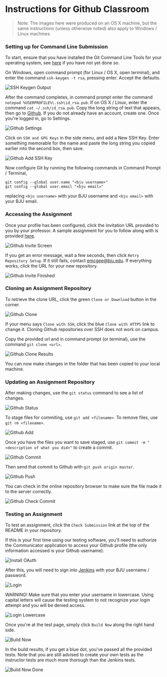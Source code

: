 # Instructions for Github Classroom

> Note: The images here were produced on an OS X machine, but the same instructions (unless otherwise noted) also apply to Windows / Linux machines.

### Setting up for Command Line Submission

To start, ensure that you have installed the Git Command Line Tools for your operating system, see [here](README.md) if you have not yet done so.

On Windows, open command prompt (for Linux / OS X, open terminal), and enter the command `ssh-keygen -t rsa`, pressing enter.  Accept the defaults.

![SSH Keygen Output](images/git/ssh-keygen-output.png)

After the command completes, in command prompt enter the command `notepad %USERPROFILE%\.ssh\id_rsa.pub`.  If on OS X / Linux, enter the command `cat ~/.ssh/id_rsa.pub`. Copy the long string of text that appears, then go to [Github](https://github.com).  If you do not already have an account, create one.  Once you're logged in, go to Settings.

![Github Settings](images/git/github-profile.png)

Click on `SSH and GPG Keys` in the side menu, and add a New SSH Key.  Enter something memorable for the name and paste the long string you copied earlier into the second box, then save.

![Github Add SSH Key](images/git/github-add-ssh-key.png)

Now configure Git by running the following commands in Command Prompt / Terminal,

    git config --global user.name "<bju username>"
    git config --global user.email "<bju email>"

replacing `<bju username>` with your BJU username and `<bju email>` with your BJU email.

### Accessing the Assignment

Once your profile has been configured, click the invitation URL provided to you by your professor.  A sample assignment for you to follow along with is provided [here](https://classroom.github.com/a/iidjEaf-).

![Github Invite Screen](images/git/github-invite-screen.png)

If you get an error message, wait a few seconds, then click `Retry Repository Setup`.  If it still fails, contact emcgee@bju.edu.  If everything works, click the URL for your new repository.

![Github Invite Finished](images/git/github-invite-finished.png)

### Cloning an Assignment Repository

To retrieve the clone URL, click the green `Clone or Download` button in the corner. 

![Github Clone](images/git/github-clone.png)

If your menu says `Clone with SSH`, click the blue `Clone with HTTPS` link to change it.  Cloning Github repositories over SSH does not work on campus.

Copy the provided url and in command prompt (or terminal), use the command `git clone <url>`.

![Github Clone Results](images/git/github-clone-results.png)

You can now make changes in the folder that has been copied to your local machine.

### Updating an Assignment Repository

After making changes, use the `git status` command to see a list of changes.

![Github Status](images/git/git-status.png)

To stage files for commiting, use `git add <filename>`.  To remove files, use `git rm <filename>`.

![Github Add](images/git/git-add.png)

Once you have the files you want to save staged, use `git commit -m "<description of what you did>"` to create a commit.

![Github Commit](images/git/git-commit.png)

Then send that commit to Github with `git push origin master`.

![Github Push](images/git/git-push.png)

You can check in the online repository browser to make sure the file made it to the server correctly.

![Github Check Commit](images/git/github-check-commit.png)

### Testing an Assignment

To test an assignment, click the `Check Submission` link at the top of the README in your repository.

If this is your first time using our testing software, you'll need to authorize the Communicator application to access your Github profile (the only information accessed is your Github username).

![Install OAuth](images/git/install-oauth.png)

After this, you will need to sign into [Jenkins](https://protect.bju.edu/cps/jenkins) with your BJU username / password.

![Login](images/git/login.png)

WARNING! Make sure that you enter your username in lowercase.  Using capital letters will cause the testing system to not recognize your login attempt and you will be denied access.

![Login Lowercase](images/git/login-lowercase.png)

Once you're at the test page, simply click `Build Now` along the right hand side.

![Build Now](images/git/build-now.png)

In the build results, if you get a blue dot, you've passed all the provided tests.  Note that you are still advised to create your own tests as the instructor tests are much more thorough than the Jenkins tests.

![Build Now Done](images/git/build-now-done.png)
